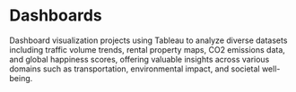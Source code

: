 # Dashboards
Dashboard visualization projects using Tableau to analyze diverse datasets including traffic volume trends, rental property maps, CO2 emissions data, and global happiness scores, offering valuable insights across various domains such as transportation, environmental impact, and societal well-being.
